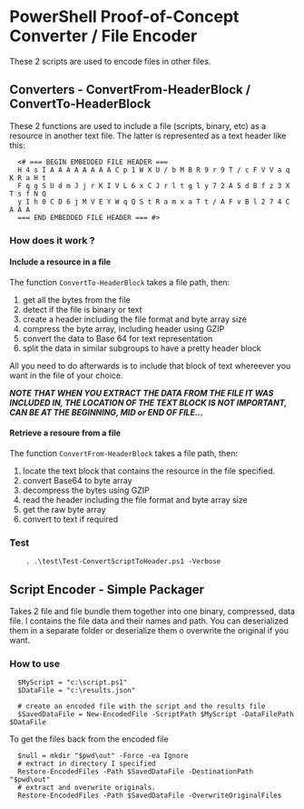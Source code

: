 # PowerShell Proof-of-Concept Converter / File Encoder

These 2 scripts are used to encode files in other files.


## Converters - ConvertFrom-HeaderBlock / ConvertTo-HeaderBlock

These 2 functions are used to include a file (scripts, binary, etc) as a resource in another text file. The latter is represented as a text header like this:

```
  <# === BEGIN EMBEDDED FILE HEADER === 
  H 4 s I A A A A A A A A C p 1 W X U / b M B R 9 r 9 T / c F V V a q K R a H t
  F q g S U d m J j r K I V L 6 x C J r l t g l y 7 2 A 5 d B f z 3 X T s f N Q
  y I h 0 C D 6 j M V E Y W q Q S t R a m x a T t / A F v B l 2 7 4 C A A A
  === END EMBEDDED FILE HEADER === #>
```

### How does it work ?

#### Include a resource in a file

The function ```ConvertTo-HeaderBlock``` takes a file path, then:

1. get all  the bytes from the file
2. detect if the file is binary or text
3. create a header including the file format and byte array size
4. compress the byte array, including header using GZIP
5. convert the data to Base 64 for text representation
6. split the data in similar subgroups to have a pretty header block

All you need to do afterwards is to include that block of text whereever you want in the file of your choice.

***NOTE THAT WHEN YOU EXTRACT THE DATA FROM THE FILE IT WAS INCLUDED IN, THE LOCATION OF THE TEXT BLOCK IS NOT IMPORTANT, CAN BE AT THE BEGINNING, MID or END OF FILE...***

#### Retrieve a resoure from a file


The function ```ConvertFrom-HeaderBlock``` takes a file path, then:

1. locate the text block that contains the resource in the file specified.
2. convert Base64 to byte array
3. decompress the bytes using GZIP
4. read the header including the file format and byte array size
5. get the raw byte array
6. convert to text if required


### Test

```
    . .\test\Test-ConvertScriptToHeader.ps1 -Verbose
```


## Script Encoder - Simple Packager

Takes 2 file and file bundle them together into one binary, compressed, data file. I contains the file data and their names and path. You can
deserialized them in a separate folder or deserialize them o overwrite the original if you want.

### How to use

```
  $MyScript = "c:\script.ps1"
  $DataFile = "c:\results.json"

  # create an encoded file with the script and the results file
  $SavedDataFile = New-EncodedFile -ScriptPath $MyScript -DataFilePath $DataFile
```

To get the files back from the encoded file

```
  $null = mkdir "$pwd\out" -Force -ea Ignore
  # extract in directory I specified
  Restore-EncodedFiles -Path $SavedDataFile -DestinationPath "$pwd\out"
  # extract and overwrite originals.
  Restore-EncodedFiles -Path $SavedDataFile -OverwriteOriginalFiles
```
